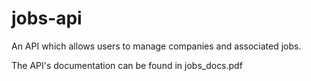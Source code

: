 # jobs-api
An API which allows users to manage companies and associated jobs.

The API's documentation can be found in jobs_docs.pdf
